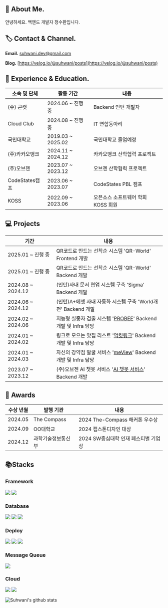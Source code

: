 ## 🙂 About Me.

안녕하세요. 백엔드 개발자 정수환입니다. 

## 🏷️ Contact & Channel.

**Email.** [suhwani.dev@gmail.com](https://github.com/su-hwani)

**Blog.** [https://velog.io/@suhwani/posts](https://velog.io/@suhwani/posts)


## 🚀 Experience & Education.

|소속 및 단체|활동 기간|내용|
|---|---|---|
|(주) 콘캣|2024.06 ~ 진행 중|Backend 인턴 개발자|
|Cloud Club|2024.08 ~ 진행 중|IT 연합동아리|　　
|국민대학교|2019.03 ~ 2025.02|국민대학교 졸업예정|
|(주)카카오뱅크|2024.11 ~ 2024.12|카카오뱅크 산학협력 프로젝트|　　　　　　　　
|(주)오브젠|2023.07 ~ 2023.12|오브젠 산학협력 프로젝트|
|CodeStates캠프|2023.06 ~ 2023.07|CodeStates PBL 캠프|
|KOSS|2022.09 ~ 2023.06|오픈소스 소프트웨어 학회 KOSS 회원|

## 💻 Projects

| 기간 | 내용 |
| --- | --- |
| 2025.01 ~ 진행 중　|QR코드로 만드는 선착순 시스템 '<a>QR-World</a>' Frontend 개발 |
| 2025.01 ~ 진행 중　|QR코드로 만드는 선착순 시스템 '<a>QR-World</a>' Backend 개발 |
| 2024.08 ~ 2024.12　|(인턴)사내 문서 협업 시스템 구축 '<a>Sigma</a>' Backend 개발 |
| 2024.06 ~ 2024.12　|(인턴)A+에셋 사내 자동화 시스템 구축 '<a>World개편</a>' Backend 개발　|　
| 2024.02 ~ 2024.06　|지능형 실종자 검출 시스템 '<a href="https://github.com/kookmin-sw/capstone-2024-14">PROBEE</a>' Backend 개발 및 Infra 담당　|
| 2024.01 ~ 2024.02　|링크로 모으는 맛집 리스트 '<a href="https://github.com/zzub-zzub-bak-sa/backend">먹킷링크</a>' Backend 개발 및 Infra 담당　|
| 2024.01 ~ 2024.03　|자신의 강약점 발굴 서비스 '<a href="https://github.com/meView/meView_Back">meView</a>' Backend 개발 및 Infra 담당|
| 2023.07 ~ 2023.12　|(주)오브젠 AI 챗봇 서비스 '<a href="https://github.com/su-hwani/kookmin-obzen-project">AI 챗봇 서비스</a>' Backend 개발 |　


## 🥇 Awards

|수상 년월|발행 기관|내용|
|---|---|---|
|2024.05| The Compass  | 2024 The-Compass 해커톤 우수상 |
|2024.09| OO대학교 | 2024 캡스톤디자인 대상 |
|2024.12| 과학기술정보통신부 | 2024 SW중심대학 인재 페스티벌 기업상 |



## 📚Stacks
### Framework
<img src="https://img.shields.io/badge/SpringBoot-6DB33F.svg?&style=for-the-badge&logo=Springboot&logoColor=white" /> <img src="https://img.shields.io/badge/fastapi-%23009688.svg?&style=for-the-badge&logo=fastapi&logoColor=white" />
### Database
<img src="https://img.shields.io/badge/postgresql-%23336791.svg?&style=for-the-badge&logo=postgresql&logoColor=white" /> <img src="https://img.shields.io/badge/mongodb-%2347A248.svg?&style=for-the-badge&logo=mongodb&logoColor=white" /> <img src="https://img.shields.io/badge/elasticsearch-%23005571.svg?&style=for-the-badge&logo=elasticsearch&logoColor=white" />

### Deploy
<img src="https://img.shields.io/badge/docker-%232496ED.svg?&style=for-the-badge&logo=docker&logoColor=white" /> <img src="https://img.shields.io/badge/kubernetes-%23326CE5.svg?&style=for-the-badge&logo=kubernetes&logoColor=white" /> <img src="https://img.shields.io/badge/github%20actions-%232088FF.svg?&style=for-the-badge&logo=github%20actions&logoColor=white" />

### Message Queue
<img src="https://img.shields.io/badge/apache%20kafka-%23231F20.svg?&style=for-the-badge&logo=apache%20kafka&logoColor=white" />

### Cloud
<img src="https://img.shields.io/badge/amazon%20aws-%23232F3E.svg?&style=for-the-badge&logo=amazon%20aws&logoColor=white" /> <img src="https://img.shields.io/badge/naver-%2303C75A.svg?&style=for-the-badge&logo=naver&logoColor=white" />

![Suhwani's github stats](https://github-readme-stats.vercel.app/api?username=su-hwani&show_icons=true&theme=white) 

